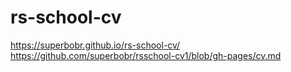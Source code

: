 # rs-school-cv
https://superbobr.github.io/rs-school-cv/
https://github.com/superbobr/rsschool-cv1/blob/gh-pages/cv.md
